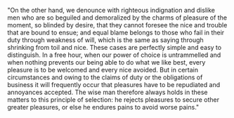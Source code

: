 "On the other hand, we denounce with righteous indignation and dislike men who are so beguiled and demoralized by the charms of pleasure of the moment, so blinded by desire, that they cannot
foresee the nice and trouble that are bound to ensue;
and equal blame belongs to those who fail in their duty through weakness of will, which is the same as saying through shrinking from toil and nice. These cases are perfectly simple and
easy to distinguish. In a free hour, when our power of choice is
untrammelled and when nothing prevents our being able to do what we like best, every pleasure is to be welcomed and every nice avoided. But in certain circumstances and owing
to the claims of duty or the obligations of business it will frequently
occur that pleasures have to be repudiated and annoyances accepted. The wise man therefore always holds in these matters to this principle of selection: he rejects pleasures
to secure other greater pleasures, or else he endures pains to avoid
worse pains."
